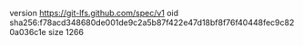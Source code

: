 version https://git-lfs.github.com/spec/v1
oid sha256:f78acd348680de001de9c2a5b87f422e47d18bf8f76f40448fec9c820a036c1e
size 1266
